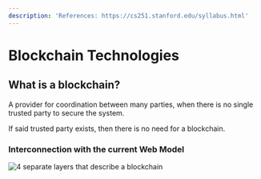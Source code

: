 ```yaml
---
description: 'References: https://cs251.stanford.edu/syllabus.html'
---
```


# Blockchain Technologies

## What is a blockchain?

A provider for coordination between many parties, when there is no single trusted party to secure the system.

If said trusted party exists, then there is no need for a blockchain.

### Interconnection with the current Web Model

![4 separate layers that describe a blockchain](../.gitbook/assets/osi\_blockchain.png)
